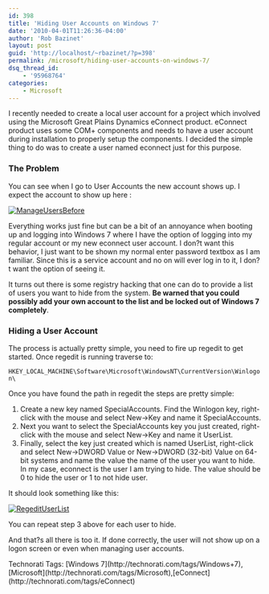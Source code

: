 ```yaml
---
id: 398
title: 'Hiding User Accounts on Windows 7'
date: '2010-04-01T11:26:36-04:00'
author: 'Rob Bazinet'
layout: post
guid: 'http://localhost/~rbazinet/?p=398'
permalink: /microsoft/hiding-user-accounts-on-windows-7/
dsq_thread_id:
    - '95968764'
categories:
    - Microsoft
---
```


I recently needed to create a local user account for a project which involved using the Microsoft Great Plains Dynamics eConnect product. eConnect product uses some COM+ components and needs to have a user account during installation to properly setup the components. I decided the simple thing to do was to create a user named econnect just for this purpose.

### The Problem

You can see when I go to User Accounts the new account shows up. I expect the account to show up here :

[![ManageUsersBefore](http://accidentaltechnologist.com/files/media/image/WindowsLiveWriter/HidingUserAccountsonWindows7_7397/ManageUsersBefore_thumb.png "ManageUsersBefore")](http://accidentaltechnologist.com/files/media/image/WindowsLiveWriter/HidingUserAccountsonWindows7_7397/ManageUsersBefore_2.png)

Everything works just fine but can be a bit of an annoyance when booting up and logging into Windows 7 where I have the option of logging into my regular account or my new econnect user account. I don?t want this behavior, I just want to be shown my normal enter password textbox as I am familiar. Since this is a service account and no on will ever log in to it, I don?t want the option of seeing it.

It turns out there is some registry hacking that one can do to provide a list of users you want to hide from the system. **Be warned that you could possibly add your own account to the list and be locked out of Windows 7 completely**.

### Hiding a User Account

The process is actually pretty simple, you need to fire up regedit to get started. Once regedit is running traverse to:

`HKEY_LOCAL_MACHINE\Software\Microsoft\WindowsNT\CurrentVersion\Winlogon\`

Once you have found the path in regedit the steps are pretty simple:

1. Create a new key named SpecialAccounts. Find the Winlogon key, right-click with the mouse and select New-&gt;Key and name it SpecialAccounts.
2. Next you want to select the SpecialAccounts key you just created, right-click with the mouse and select New-&gt;Key and name it UserList.
3. Finally, select the key just created which is named UserList, right-click and select New-&gt;DWORD Value or New-&gt;DWORD (32-bit) Value on 64-bit systems and name the value the name of the user you want to hide. In my case, econnect is the user I am trying to hide. The value should be 0 to hide the user or 1 to not hide user.
 
It should look something like this:

[![RegeditUserList](http://accidentaltechnologist.com/files/media/image/WindowsLiveWriter/HidingUserAccountsonWindows7_7397/RegeditUserList_thumb.png "RegeditUserList")](http://accidentaltechnologist.com/files/media/image/WindowsLiveWriter/HidingUserAccountsonWindows7_7397/RegeditUserList_2.png)

You can repeat step 3 above for each user to hide.

And that?s all there is too it. If done correctly, the user will not show up on a logon screen or even when managing user accounts.

<div class="wlWriterEditableSmartContent" id="scid:0767317B-992E-4b12-91E0-4F059A8CECA8:acb85da3-b05a-40c5-b77c-bbfe23278806" style="padding-bottom: 0px; margin: 0px; padding-left: 0px; padding-right: 0px; display: inline; float: none; padding-top: 0px">Technorati Tags: [Windows 7](http://technorati.com/tags/Windows+7),[Microsoft](http://technorati.com/tags/Microsoft),[eConnect](http://technorati.com/tags/eConnect)</div>